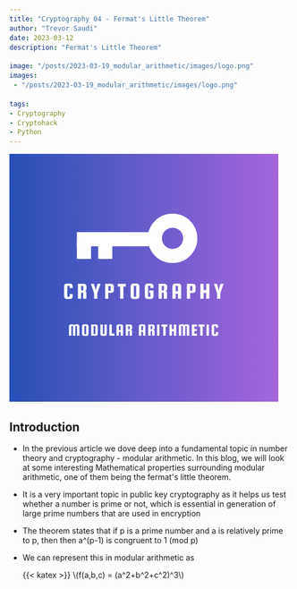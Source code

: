 ```yaml
---
title: "Cryptography 04 - Fermat's Little Theorem"
author: "Trevor Saudi"
date: 2023-03-12
description: "Fermat's Little Theorem"

image: "/posts/2023-03-19_modular_arithmetic/images/logo.png" 
images:
 - "/posts/2023-03-19_modular_arithmetic/images/logo.png"

tags:
- Cryptography
- Cryptohack
- Python
---
```


![image](/posts/2023-03-19_modular_arithmetic/images/logo.png)


## Introduction

- In the previous article we dove deep into a fundamental topic in number theory and cryptography - modular arithmetic. In this blog, we will look at some interesting Mathematical properties surrounding modular arithmetic, one of them being the fermat's little theorem.
- It is a very important topic in public key cryptography as it helps us test whether a number is prime or not, which is essential in generation of large prime numbers that are used in encryption
- The theorem states that if p is a prime number and a is relatively prime to p, then then a^(p-1) is congruent to 1 (mod p)
- We can represent this in modular arithmetic as

    {{< katex >}}
    \\(f(a,b,c) = (a^2+b^2+c^2)^3\\)
